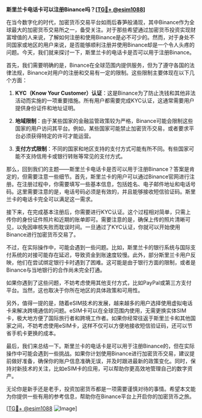 **斯里兰卡电话卡可以注册Binance吗？[[TG💪+ @esim1088](https://t.me/s/esim1088)]**

在当今数字化的时代，加密货币交易平台如雨后春笋般涌现，其中Binance作为全球最大的加密货币交易所之一，备受关注。对于那些希望通过加密货币投资实现财富增值的人来说，了解如何注册和使用Binance是必不可少的。然而，对于身处不同国家或地区的用户来说，是否能够顺利注册并使用Binance却是一个令人头疼的问题。今天，我们就来探讨一下，斯里兰卡的电话卡是否可以用于注册Binance。

首先，我们需要明确的是，Binance在全球范围内提供服务，但为了遵守各国的法律法规，Binance对用户的注册和交易有一定的限制。这些限制主要体现在以下几个方面：

1. **KYC（Know Your Customer）认证**：这是Binance为了防止洗钱和其他非法活动而实施的一项重要措施。所有用户都需要完成KYC认证，这通常需要用户提供身份证件和地址证明。
   
2. **地域限制**：由于某些国家的金融监管政策较为严格，Binance可能会限制这些国家的用户访问其平台。例如，某些国家可能禁止加密货币交易，或者要求平台必须获得特定的许可才能运营。

3. **支付方式限制**：不同的国家和地区支持的支付方式可能有所不同。有些国家可能不支持信用卡或银行转账等常见的支付方式。

那么，回到我们的主题——斯里兰卡电话卡是否可以用于注册Binance？答案是肯定的，但需要注意一些细节。首先，斯里兰卡的用户可以通过Binance官网进行注册。在注册过程中，你需要填写一些基本信息，包括姓名、电子邮件地址和电话号码。这里需要注意的是，电话号码必须是有效的，并且能够接收短信验证码。斯里兰卡的电话卡完全可以满足这一需求。

接下来，在完成基本注册后，你需要进行KYC认证。这个过程相对简单，只需上传你的身份证件照片和近期的账单即可。需要注意的是，确保上传的照片清晰可见，以免因审核失败而耽误时间。一旦通过了KYC认证，你就可以开始使用Binance进行加密货币交易了。

不过，在实际操作中，可能会遇到一些问题。比如，斯里兰卡的银行系统与国际支付系统的对接可能存在延迟，导致资金到账速度较慢。此外，部分斯里兰卡用户反映，他们在尝试绑定银行卡时遇到了困难。这可能是由于银行方面的限制，或者是Binance与当地银行的合作尚未完全打通。

如果你遇到了这些问题，不妨考虑使用其他支付方式，比如PayPal或第三方支付平台。当然，这也取决于你所在地区的具体政策和可用性。

另外，值得一提的是，随着eSIM技术的发展，越来越多的用户选择使用虚拟电话卡来解决跨境通信的问题。eSIM卡可以在全球范围内使用，无需更换实体SIM卡，极大地方便了国际旅行者和跨境工作者。如果你经常往返于斯里兰卡和其他国家之间，不妨考虑使用eSIM卡，这样不仅可以方便地接收短信验证码，还可以节省手机卡更换的成本。

最后，我们来总结一下。斯里兰卡的电话卡是可以用于注册Binance的，但在实际操作中可能会遇到一些挑战。如果你计划使用Binance进行加密货币交易，建议提前做好准备，确保你的账户信息准确无误，并及时跟进最新的政策变化。同时，保持对新技术的关注，比如eSIM卡的应用，可以帮助你更高效地管理自己的数字资产。

无论你是新手还是老手，投资加密货币都是一项需要谨慎对待的事情。希望本文能为你提供一些有用的参考信息，帮助你在Binance平台上开启你的加密货币之旅。

[[TG💪+ @esim1088](https://t.me/s/esim1088) ![Image](https://i.postimg.cc/4NQfJmqS/Snipaste-2025-05-13-00-14-12.png)]